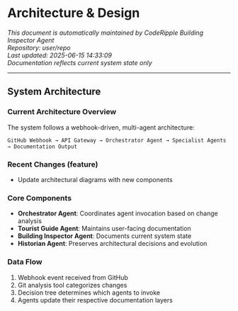 # Architecture & Design

*This document is automatically maintained by CodeRipple Building Inspector Agent*  
*Repository: user/repo*  
*Last updated: 2025-06-15 14:33:09*  
*Documentation reflects current system state only*

---

## System Architecture

### Current Architecture Overview
The system follows a webhook-driven, multi-agent architecture:

```
GitHub Webhook → API Gateway → Orchestrator Agent → Specialist Agents → Documentation Output
```

### Recent Changes (feature)
- Update architectural diagrams with new components

### Core Components
- **Orchestrator Agent**: Coordinates agent invocation based on change analysis
- **Tourist Guide Agent**: Maintains user-facing documentation
- **Building Inspector Agent**: Documents current system state
- **Historian Agent**: Preserves architectural decisions and evolution

### Data Flow
1. Webhook event received from GitHub
2. Git analysis tool categorizes changes
3. Decision tree determines which agents to invoke
4. Agents update their respective documentation layers
